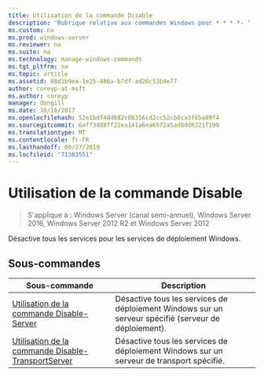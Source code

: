 ```yaml
---
title: Utilisation de la commande Disable
description: 'Rubrique relative aux commandes Windows pour * * * *- '
ms.custom: na
ms.prod: windows-server
ms.reviewer: na
ms.suite: na
ms.technology: manage-windows-commands
ms.tgt_pltfrm: na
ms.topic: article
ms.assetid: 08d1b9ea-1e25-486a-b7df-ad26c53b4e77
author: coreyp-at-msft
ms.author: coreyp
manager: dongill
ms.date: 10/16/2017
ms.openlocfilehash: 52e1bdf48d682c06356cd2cc52cb8ca3f65a89f4
ms.sourcegitcommit: 6aff3d88ff22ea141a6ea6572a5ad8dd6321f199
ms.translationtype: MT
ms.contentlocale: fr-FR
ms.lasthandoff: 09/27/2019
ms.locfileid: "71363551"
---
```

# <a name="using-the-disable-command"></a>Utilisation de la commande Disable

>S'applique à : Windows Server (canal semi-annuel), Windows Server 2016, Windows Server 2012 R2 et Windows Server 2012

Désactive tous les services pour les services de déploiement Windows.
## <a name="subcommands"></a>Sous-commandes
|Sous-commande|Description|
|-------|--------|
|[Utilisation de la commande Disable-Server](using-the-disable-server-command.md)|Désactive tous les services de déploiement Windows sur un serveur spécifié (serveur de déploiement).|
|[Utilisation de la commande Disable-TransportServer](using-the-disable-transportserver-command.md)|Désactive tous les services de déploiement Windows sur un serveur de transport spécifié.|
